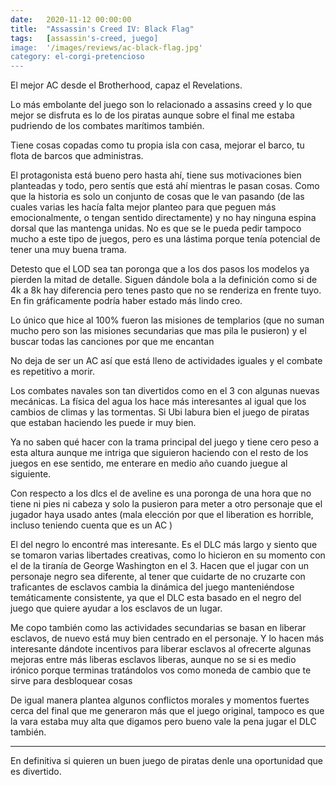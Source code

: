 ```yaml
---
date:   2020-11-12 00:00:00
title:  "Assassin's Creed IV: Black Flag"
tags:   [assassin's-creed, juego]
image:  '/images/reviews/ac-black-flag.jpg'
category: el-corgi-pretencioso
---
```

El mejor AC desde el Brotherhood, capaz el Revelations.

Lo más embolante del juego son lo relacionado a assasins creed y lo que mejor se disfruta es lo de los piratas  aunque sobre el final me estaba pudriendo de los combates marítimos también.

Tiene cosas copadas como tu propia isla con casa, mejorar el barco, tu flota de barcos que administras.

El protagonista está bueno pero hasta ahí, tiene sus motivaciones bien planteadas y todo, pero sentís que está ahí mientras le pasan cosas. Como que la historia es solo un conjunto de cosas que le van pasando (de las cuales varias les hacía falta mejor planteo para que peguen más emocionalmente, o tengan sentido directamente) y no hay ninguna espina dorsal que las mantenga unidas. No es que se le pueda pedir tampoco mucho a este tipo de juegos, pero es una lástima porque tenía potencial de tener una muy buena trama.

Detesto que el LOD sea tan poronga que a los dos pasos los modelos ya pierden la mitad de detalle. Siguen dándole bola a la definición como si de 4k a 8k hay diferencia pero tenes pasto que no se renderiza en frente tuyo. En fin gráficamente podría haber estado más lindo creo.

Lo único que hice al 100% fueron las misiones de templarios (que no suman mucho pero son las misiones secundarias que mas pila le pusieron) y el buscar todas las canciones por que me encantan 

No deja de ser un AC así que está lleno de actividades iguales y el combate es repetitivo a morir.

Los combates navales son tan divertidos como en el 3 con algunas nuevas mecánicas. La física del agua los hace más interesantes al igual que los cambios de climas y las tormentas. Si Ubi labura bien el juego de piratas que estaban haciendo les puede ir muy bien.

Ya no saben qué hacer con la trama principal del juego y tiene cero peso a esta altura  aunque me intriga que siguieron haciendo con el resto de los juegos en ese sentido, me enterare en medio año cuando juegue al siguiente.

Con respecto a los dlcs el de aveline es una poronga de una hora que no tiene ni pies ni cabeza y solo la pusieron para meter a otro personaje que el jugador haya usado antes (mala elección por que el liberation es horrible, incluso teniendo cuenta que es un AC )

El del negro lo encontré mas interesante. Es el DLC más largo y siento que se tomaron varias libertades creativas, como lo hicieron en su momento con el de la tiranía de George Washington en el 3. Hacen que el jugar con un personaje negro sea diferente, al tener que cuidarte de no cruzarte con traficantes de esclavos cambia la dinámica del juego manteniéndose temáticamente consistente, ya que el DLC esta basado en el negro del juego que quiere ayudar a los esclavos de un lugar.
 
Me copo también como las actividades secundarias se basan en liberar esclavos, de nuevo está muy bien centrado en el personaje. Y lo hacen más interesante dándote incentivos para liberar esclavos al ofrecerte algunas mejoras entre más liberas esclavos liberas, aunque no se si es medio irónico porque terminas tratándolos vos como moneda de cambio que te sirve para desbloquear cosas 

De igual manera plantea algunos conflictos morales y momentos fuertes cerca del final que me generaron más que el juego original, tampoco es que la vara estaba muy alta que digamos  pero bueno vale la pena jugar el DLC también.

<hr>

En definitiva si quieren un buen juego de piratas denle una oportunidad que es divertido.

